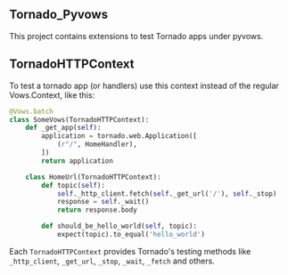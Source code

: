 Tornado_Pyvows
--------------

This project contains extensions to test Tornado apps under pyvows.

TornadoHTTPContext
------------------

To test a tornado app (or handlers) use this context instead of the regular
Vows.Context, like this:

```python
@Vows.batch
class SomeVows(TornadoHTTPContext):
    def _get_app(self):
        application = tornado.web.Application([
            (r"/", HomeHandler),
        ])
        return application

    class HomeUrl(TornadoHTTPContext):
        def topic(self):
            self._http_client.fetch(self._get_url('/'), self._stop)
            response = self._wait()
            return response.body

        def should_be_hello_world(self, topic):
            expect(topic).to_equal('hello_world')
```

Each `TornadoHTTPContext` provides Tornado's testing methods like
`_http_client`, `_get_url`, `_stop`, `_wait`, `_fetch` and others.

